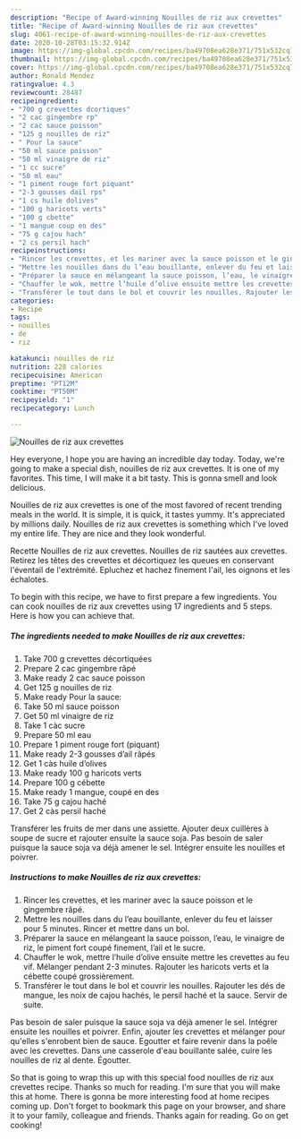 ```yaml
---
description: "Recipe of Award-winning Nouilles de riz aux crevettes"
title: "Recipe of Award-winning Nouilles de riz aux crevettes"
slug: 4061-recipe-of-award-winning-nouilles-de-riz-aux-crevettes
date: 2020-10-28T03:15:32.914Z
image: https://img-global.cpcdn.com/recipes/ba49708ea628e371/751x532cq70/nouilles-de-riz-aux-crevettes-photo-principale-de-la-recette.jpg
thumbnail: https://img-global.cpcdn.com/recipes/ba49708ea628e371/751x532cq70/nouilles-de-riz-aux-crevettes-photo-principale-de-la-recette.jpg
cover: https://img-global.cpcdn.com/recipes/ba49708ea628e371/751x532cq70/nouilles-de-riz-aux-crevettes-photo-principale-de-la-recette.jpg
author: Ronald Mendez
ratingvalue: 4.3
reviewcount: 28487
recipeingredient:
- "700 g crevettes dcortiques"
- "2 cac gingembre rp"
- "2 cac sauce poisson"
- "125 g nouilles de riz"
- " Pour la sauce"
- "50 ml sauce poisson"
- "50 ml vinaigre de riz"
- "1 cc sucre"
- "50 ml eau"
- "1 piment rouge fort piquant"
- "2-3 gousses dail rps"
- "1 cs huile dolives"
- "100 g haricots verts"
- "100 g cbette"
- "1 mangue coup en des"
- "75 g cajou hach"
- "2 cs persil hach"
recipeinstructions:
- "Rincer les crevettes, et les mariner avec la sauce poisson et le gingembre râpé."
- "Mettre les nouilles dans du l’eau bouillante, enlever du feu et laisser pour 5 minutes. Rincer et mettre dans un bol."
- "Préparer la sauce en mélangeant la sauce poisson, l’eau, le vinaigre de riz, le piment fort coupé finement, l’ail et le sucre."
- "Chauffer le wok, mettre l’huile d’olive ensuite mettre les crevettes au feu vif. Mélanger pendant 2-3 minutes. Rajouter les haricots verts et la cébette coupé grossièrement."
- "Transférer le tout dans le bol et couvrir les nouilles. Rajouter les dés de mangue, les noix de cajou hachés, le persil haché et la sauce. Servir de suite."
categories:
- Recipe
tags:
- nouilles
- de
- riz

katakunci: nouilles de riz 
nutrition: 228 calories
recipecuisine: American
preptime: "PT12M"
cooktime: "PT50M"
recipeyield: "1"
recipecategory: Lunch

---
```



![Nouilles de riz aux crevettes](https://img-global.cpcdn.com/recipes/ba49708ea628e371/751x532cq70/nouilles-de-riz-aux-crevettes-photo-principale-de-la-recette.jpg)

Hey everyone, I hope you are having an incredible day today. Today, we're going to make a special dish, nouilles de riz aux crevettes. It is one of my favorites. This time, I will make it a bit tasty. This is gonna smell and look delicious.

Nouilles de riz aux crevettes is one of the most favored of recent trending meals in the world. It is simple, it is quick, it tastes yummy. It's appreciated by millions daily. Nouilles de riz aux crevettes is something which I've loved my entire life. They are nice and they look wonderful.

Recette Nouilles de riz aux crevettes. Nouilles de riz sautées aux crevettes. Retirez les têtes des crevettes et décortiquez les queues en conservant l&#39;éventail de l&#39;extrémité. Epluchez et hachez finement l&#39;ail, les oignons et les échalotes.


To begin with this recipe, we have to first prepare a few ingredients. You can cook nouilles de riz aux crevettes using 17 ingredients and 5 steps. Here is how you can achieve that.

<!--inarticleads1-->

##### The ingredients needed to make Nouilles de riz aux crevettes:

1. Take 700 g crevettes décortiquées
1. Prepare 2 cac gingembre râpé
1. Make ready 2 cac sauce poisson
1. Get 125 g nouilles de riz
1. Make ready  Pour la sauce:
1. Take 50 ml sauce poisson
1. Get 50 ml vinaigre de riz
1. Take 1 càc sucre
1. Prepare 50 ml eau
1. Prepare 1 piment rouge fort (piquant)
1. Make ready 2-3 gousses d’ail râpés
1. Get 1 càs huile d’olives
1. Make ready 100 g haricots verts
1. Prepare 100 g cébette
1. Make ready 1 mangue, coupé en des
1. Take 75 g cajou haché
1. Get 2 càs persil haché


Transférer les fruits de mer dans une assiette. Ajouter deux cuillères à soupe de sucre et rajouter ensuite la sauce soja. Pas besoin de saler puisque la sauce soja va déjà amener le sel. Intégrer ensuite les nouilles et poivrer. 

<!--inarticleads2-->

##### Instructions to make Nouilles de riz aux crevettes:

1. Rincer les crevettes, et les mariner avec la sauce poisson et le gingembre râpé.
1. Mettre les nouilles dans du l’eau bouillante, enlever du feu et laisser pour 5 minutes. Rincer et mettre dans un bol.
1. Préparer la sauce en mélangeant la sauce poisson, l’eau, le vinaigre de riz, le piment fort coupé finement, l’ail et le sucre.
1. Chauffer le wok, mettre l’huile d’olive ensuite mettre les crevettes au feu vif. Mélanger pendant 2-3 minutes. Rajouter les haricots verts et la cébette coupé grossièrement.
1. Transférer le tout dans le bol et couvrir les nouilles. Rajouter les dés de mangue, les noix de cajou hachés, le persil haché et la sauce. Servir de suite.


Pas besoin de saler puisque la sauce soja va déjà amener le sel. Intégrer ensuite les nouilles et poivrer. Enfin, ajouter les crevettes et mélanger pour qu&#39;elles s&#39;enrobent bien de sauce. Egoutter et faire revenir dans la poêle avec les crevettes. Dans une casserole d&#39;eau bouillante salée, cuire les nouilles de riz al dente. Égoutter. 

So that is going to wrap this up with this special food nouilles de riz aux crevettes recipe. Thanks so much for reading. I'm sure that you will make this at home. There is gonna be more interesting food at home recipes coming up. Don't forget to bookmark this page on your browser, and share it to your family, colleague and friends. Thanks again for reading. Go on get cooking!
